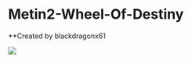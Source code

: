 # Metin2-Wheel-Of-Destiny
**Created by blackdragonx61

[![](https://img.youtube.com/vi/4VLRYOanbek/maxresdefault.jpg)](https://youtu.be/4VLRYOanbek)